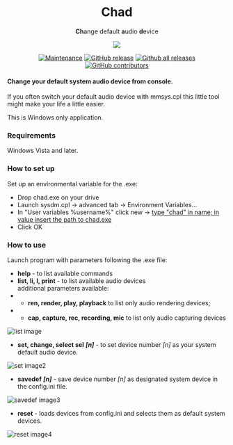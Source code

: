 <h1 align="center">
Chad
</h1>

<p align="center">
  <b>Ch</b>ange default <b>a</b>udio <b>d</b>evice
</p>

<p align="center">
  <img src="https://i.imgur.com/BhrUHfb.png">
</p>

<div align="center">

[![Maintenance](https://img.shields.io/badge/Maintained%3F-yes-green.svg)](https://GitHub.com/InsaneZulol/Chad/graphs/commit-activity)
[![GitHub release](https://img.shields.io/github/release/InsaneZulol/Chad.svg)](https://GitHub.com/InsaneZulol/Chad/releases/)
[![Github all releases](https://img.shields.io/github/downloads/InsaneZulol/Chad/total.svg)](https://github.com/InsaneZulol/Chad/releases/)
[![GitHub contributors](https://img.shields.io/github/contributors/InsaneZulol/Chad.svg)](https://GitHub.com/InsaneZulol/Chad/graphs/contributors/)

</div>

#### Change your default system audio device from console.

If you often switch your default audio device with mmsys.cpl this little tool might make your life a little easier.

This is Windows only application.

### Requirements
Windows Vista and later.

### How to set up
Set up an environmental variable for the .exe:
- Drop chad.exe on your drive
- Launch sysdm.cpl -> advanced tab -> Environment Variables... 
- In "User variables %username%" click new -> [type "chad" in name; in value insert the path to chad.exe](https://i.imgur.com/8xB3yHv.png)
- Click OK

### How to use
Launch program with parameters following the .exe file:
- __help__ - to list available commands
- __list, li, l, print__  - to list available audio devices  
additional parameters available:  
- - __ren, render, play, playback__ to list only audio rendering devices;  
- - __cap, capture, rec, recording, mic__ to list only audio capturing devices

![list image](https://i.imgur.com/AyRf2ef.png)

- __set, change, select sel__ ***[n]*** - to set device number *[n]* as your system default audio device.

![set image2](https://i.imgur.com/dVIkfP2.png)

- __savedef__ ***[n]*** - save device number *[n]* as designated system device in the config.ini file. 

![savedef image3](https://i.imgur.com/FYIuVtB.png)

- __reset__ - loads devices from config.ini and selects them as default system devices.

![reset image4](https://i.imgur.com/NwoutBM.png)
